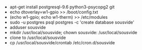 - apt-get install postgresql-9.6 python3-psycopg2 git
- echo dtoverlay=w1-gpio >> /boot/config.txt
- (echo w1-gpio; echo w1-therm) >> /etc/modules
- sudo -u postgres psql postgres -c 'create database sousvide'
- adduser sousvide
- mkdir /usr/local/sousvide; chown sousvide: /usr/local/sousvide
- clone to /usr/local/sousvide
- cp /usr/local/sousvide/crontab /etc/cron.d/sousvide

